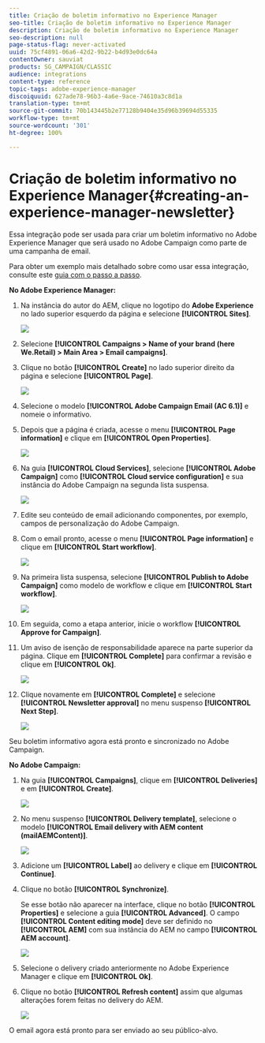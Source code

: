 ```yaml
---
title: Criação de boletim informativo no Experience Manager
seo-title: Criação de boletim informativo no Experience Manager
description: Criação de boletim informativo no Experience Manager
seo-description: null
page-status-flag: never-activated
uuid: 75cf4891-06a6-42d2-9b22-b4d93e0dc64a
contentOwner: sauviat
products: SG_CAMPAIGN/CLASSIC
audience: integrations
content-type: reference
topic-tags: adobe-experience-manager
discoiquuid: 627ade78-96b3-4a6e-9ace-74610a3c8d1a
translation-type: tm+mt
source-git-commit: 70b143445b2e77128b9404e35d96b39694d55335
workflow-type: tm+mt
source-wordcount: '301'
ht-degree: 100%

---
```



# Criação de boletim informativo no Experience Manager{#creating-an-experience-manager-newsletter}

Essa integração pode ser usada para criar um boletim informativo no Adobe Experience Manager que será usado no Adobe Campaign como parte de uma campanha de email.

Para obter um exemplo mais detalhado sobre como usar essa integração, consulte este [guia com o passo a passo](https://helpx.adobe.com/br/campaign/kb/acc-aem.html).

**No Adobe Experience Manager:**

1. Na instância do autor do AEM, clique no logotipo do **Adobe Experience** no lado superior esquerdo da página e selecione **[!UICONTROL Sites]**.

   ![](assets/aem_uc_1.png)

1. Selecione **[!UICONTROL Campaigns > Name of your brand (here We.Retail) > Main Area > Email campaigns]**.
1. Clique no botão **[!UICONTROL Create]** no lado superior direito da página e selecione **[!UICONTROL Page]**.

   ![](assets/aem_uc_2.png)

1. Selecione o modelo **[!UICONTROL Adobe Campaign Email (AC 6.1)]** e nomeie o informativo.
1. Depois que a página é criada, acesse o menu **[!UICONTROL Page information]** e clique em **[!UICONTROL Open Properties]**.

   ![](assets/aem_uc_3.png)

1. Na guia **[!UICONTROL Cloud Services]**, selecione **[!UICONTROL Adobe Campaign]** como **[!UICONTROL Cloud service configuration]** e sua instância do Adobe Campaign na segunda lista suspensa.

   ![](assets/aem_uc_4.png)

1. Edite seu conteúdo de email adicionando componentes, por exemplo, campos de personalização do Adobe Campaign.
1. Com o email pronto, acesse o menu **[!UICONTROL Page information]** e clique em **[!UICONTROL Start workflow]**.

   ![](assets/aem_uc_5.png)

1. Na primeira lista suspensa, selecione **[!UICONTROL Publish to Adobe Campaign]** como modelo de workflow e clique em **[!UICONTROL Start workflow]**.

   ![](assets/aem_uc_6.png)

1. Em seguida, como a etapa anterior, inicie o workflow **[!UICONTROL Approve for Campaign]**.
1. Um aviso de isenção de responsabilidade aparece na parte superior da página. Clique em **[!UICONTROL Complete]** para confirmar a revisão e clique em **[!UICONTROL Ok]**.

   ![](assets/aem_uc_7.png)

1. Clique novamente em **[!UICONTROL Complete]** e selecione **[!UICONTROL Newsletter approval]** no menu suspenso **[!UICONTROL Next Step]**.

   ![](assets/aem_uc_8.png)

Seu boletim informativo agora está pronto e sincronizado no Adobe Campaign.

**No Adobe Campaign:**

1. Na guia **[!UICONTROL Campaigns]**, clique em **[!UICONTROL Deliveries]** e em **[!UICONTROL Create]**.

   ![](assets/aem_uc_9.png)

1. No menu suspenso **[!UICONTROL Delivery template]**, selecione o modelo **[!UICONTROL Email delivery with AEM content (mailAEMContent)]**.

   ![](assets/aem_uc_10.png)

1. Adicione um **[!UICONTROL Label]** ao delivery e clique em **[!UICONTROL Continue]**.
1. Clique no botão **[!UICONTROL Synchronize]**.

   Se esse botão não aparecer na interface, clique no botão **[!UICONTROL Properties]** e selecione a guia **[!UICONTROL Advanced]**. O campo **[!UICONTROL Content editing mode]** deve ser definido no **[!UICONTROL AEM]** com sua instância do AEM no campo **[!UICONTROL AEM account]**.

   ![](assets/aem_uc_11.png)

1. Selecione o delivery criado anteriormente no Adobe Experience Manager e clique em **[!UICONTROL Ok]**.
1. Clique no botão **[!UICONTROL Refresh content]** assim que algumas alterações forem feitas no delivery do AEM.

   ![](assets/aem_uc_12.png)

O email agora está pronto para ser enviado ao seu público-alvo.
